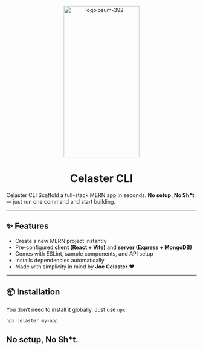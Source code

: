 <p align="center">
  
<img width="200" height="400" alt="logoipsum-392" src="https://github.com/user-attachments/assets/4eeccf63-ff8f-4849-a579-e2f912204a78" />
</p>
<h1 align="center">
Celaster CLI
</h1>

Celaster CLI Scaffold a full-stack MERN app in seconds.
**No setup ,No Sh*t** — just run one command and start building.

---

## ✨ Features
- Create a new MERN project instantly
- Pre-configured **client (React + Vite)** and **server (Express + MongoDB)**
- Comes with ESLint, sample components, and API setup
- Installs dependencies automatically
- Made with simplicity in mind by **Joe Celaster** ❤️ 

---

## 📦 Installation

You don’t need to install it globally. Just use `npx`:

```bash
npx celaster my-app
```

## No setup, No Sh*t.
